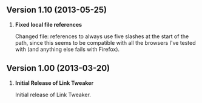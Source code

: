 
## Version 1.10 (2013-05-25)

1. **Fixed local file references**

    Changed file: references to always use five slashes at the start of the path, since this seems to be compatible with all the browsers I've tested with (and anything else fails with Firefox).


## Version 1.00 (2013-03-20)

1. **Initial Release of Link Tweaker**

    Initial release of Link Tweaker.

